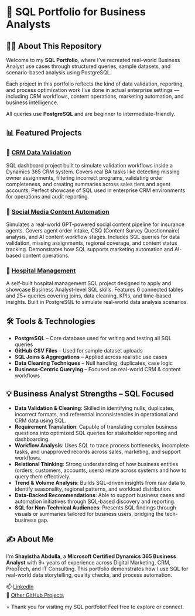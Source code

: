 # 📘 SQL Portfolio for Business Analysts

## 👩‍💻 About This Repository

Welcome to my **SQL Portfolio**, where I’ve recreated real-world Business Analyst use cases through structured queries, sample datasets, and scenario-based analysis using PostgreSQL.

Each project in this portfolio reflects the kind of data validation, reporting, and process optimization work I’ve done in actual enterprise settings — including CRM workflows, content operations, marketing automation, and business intelligence.

All queries use **PostgreSQL** and are beginner to intermediate-friendly.

## 📊 Featured Projects

### 📌 [CRM Data Validation](https://github.com/shayisthaabdulla/CRM_Data_Validation_SQL)
SQL dashboard project built to simulate validation workflows inside a Dynamics 365 CRM system. Covers real BA tasks like detecting missing owner assignments, filtering incorrect programs, validating order completeness, and creating summaries across sales tiers and agent accounts. Perfect showcase of SQL used in enterprise CRM environments for operations and audit reporting.

### 📌 [Social Media Content Automation](https://github.com/shayisthaabdulla/Social_Media_Content_Automation_SQL)
Simulates a real-world GPT-powered social content pipeline for insurance agents. Covers agent order intake, CSQ (Content Survey Questionnaire) analysis, and AI content workflow stages. Includes SQL queries for data validation, missing assignments, regional coverage, and content status tracking. Demonstrates how SQL supports marketing automation and AI-based content operations.

### 📌 [Hospital Management](https://github.com/shayisthaabdulla/Hospital_Management)
A self-built hospital management SQL project designed to apply and showcase Business Analyst-level SQL skills. Features 6 connected tables and 25+ queries covering joins, data cleaning, KPIs, and time-based insights. Built in PostgreSQL to simulate real-world data analysis scenarios.

## 🛠 Tools & Technologies

- **PostgreSQL** – Core database used for writing and testing all SQL queries  
- **GitHub CSV Files** – Used for sample dataset uploads
- **SQL Joins & Aggregations** – Applied across realistic use cases  
- **Data Cleaning Techniques** – Null handling, duplicates, case logic  
- **Business-Centric Querying** – Focused on real-world CRM & content workflows
 
## 💡 Business Analyst Strengths – SQL Focused

- **Data Validation & Cleaning**: Skilled in identifying nulls, duplicates, incorrect formats, and referential inconsistencies in operational and CRM data using SQL.
- **Requirement Translation**: Capable of translating complex business questions into optimized SQL queries for stakeholder reporting and dashboarding.
- **Workflow Analysis**: Uses SQL to trace process bottlenecks, incomplete tasks, and unapproved records across sales, marketing, and support workflows.
- **Relational Thinking**: Strong understanding of how business entities (orders, customers, accounts, users) relate across systems and how to query them effectively.
- **Trend & Volume Analysis**: Builds SQL-driven insights from raw data to identify seasonality, regional patterns, and workload distribution.
- **Data-Backed Recommendations**: Able to support business cases and automation initiatives through SQL-based discovery and reporting.
- **SQL for Non-Technical Audiences**: Presents SQL findings through visuals or summaries tailored for business users, bridging the tech-business gap.

## ✍️ About Me

I'm **Shayistha Abdulla**, a **Microsoft Certified Dynamics 365 Business Analyst** with 9+ years of experience across Digital Marketing, CRM, PropTech, and IT Consulting. This portfolio demonstrates how I use SQL for real-world data storytelling, quality checks, and process automation.

📫 [LinkedIn](https://www.linkedin.com/in/shayisthaa/)  
📂 [Other GitHub Projects](https://github.com/shayisthaabdulla)  

⭐ Thank you for visiting my SQL portfolio! Feel free to explore or connect.
